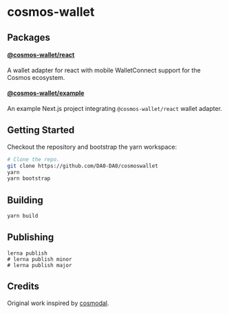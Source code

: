 # cosmos-wallet

## Packages

#### [@cosmos-wallet/react](packages/react)

A wallet adapter for react with mobile WalletConnect support for the Cosmos ecosystem.

#### [@cosmos-wallet/example](packages/example)

An example Next.js project integrating `@cosmos-wallet/react` wallet adapter.

## Getting Started

Checkout the repository and bootstrap the yarn workspace:

```sh
# Clone the repo.
git clone https://github.com/DA0-DA0/cosmoswallet
yarn
yarn bootstrap
```

## Building

```sh
yarn build
```

## Publishing

```
lerna publish
# lerna publish minor
# lerna publish major
```

## Credits

Original work inspired by [cosmodal](https://github.com/chainapsis/cosmodal).
